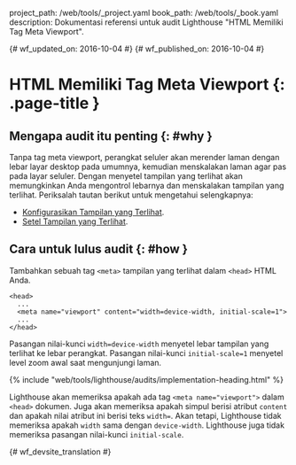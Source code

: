 project_path: /web/tools/_project.yaml
book_path: /web/tools/_book.yaml
description: Dokumentasi referensi untuk audit Lighthouse "HTML Memiliki Tag Meta Viewport".

{# wf_updated_on: 2016-10-04 #}
{# wf_published_on: 2016-10-04 #}

# HTML Memiliki Tag Meta Viewport {: .page-title }

## Mengapa audit itu penting {: #why }

Tanpa tag meta viewport, perangkat seluler akan merender laman dengan lebar layar desktop
pada umumnya, kemudian menskalakan laman agar pas pada layar seluler. Dengan menyetel
tampilan yang terlihat akan memungkinkan Anda mengontrol lebarnya dan menskalakan tampilan yang terlihat.
Periksalah tautan berikut untuk mengetahui selengkapnya:

* [Konfigurasikan Tampilan yang Terlihat](/speed/docs/insights/ConfigureViewport).
* [Setel Tampilan yang Terlihat](/web/fundamentals/design-and-ui/responsive/#set-the-viewport).

## Cara untuk lulus audit {: #how }

Tambahkan sebuah tag `<meta>` tampilan yang terlihat dalam `<head>` HTML Anda.

    <head>
      ...
      <meta name="viewport" content="width=device-width, initial-scale=1">
      ...
    </head>

Pasangan nilai-kunci `width=device-width` menyetel lebar tampilan yang terlihat ke
lebar perangkat. Pasangan nilai-kunci `initial-scale=1` menyetel level
zoom awal saat mengunjungi laman.

{% include "web/tools/lighthouse/audits/implementation-heading.html" %}

Lighthouse akan memeriksa apakah ada tag `<meta name="viewport">` dalam `<head>`
dokumen. Juga akan memeriksa apakah simpul berisi atribut `content` dan
apakah nilai atribut ini berisi teks `width=`. Akan tetapi,
Lighthouse tidak memeriksa apakah `width` sama dengan `device-width`. Lighthouse juga tidak
memeriksa pasangan nilai-kunci `initial-scale`.


{# wf_devsite_translation #}
